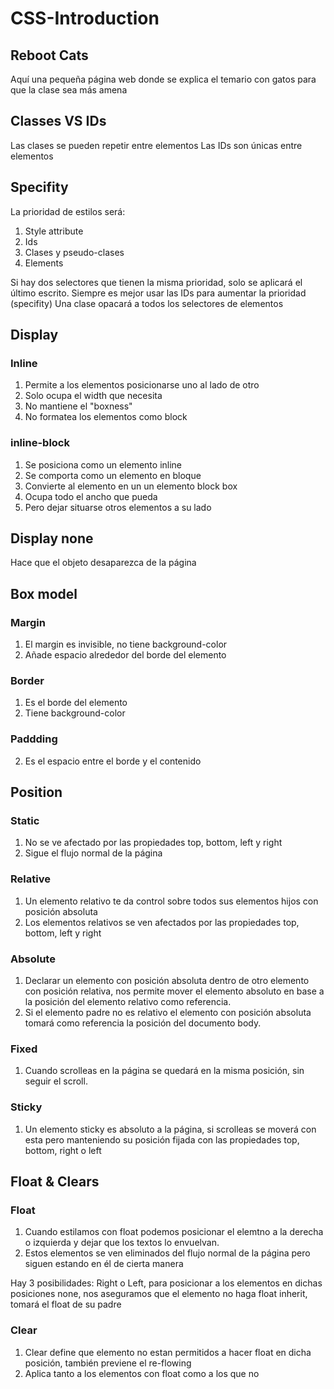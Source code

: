 # CSS-Introduction

## Reboot Cats
Aquí una pequeña página web donde se explica el temario con gatos para que la clase sea más amena

## Classes VS IDs

Las clases se pueden repetir entre elementos
Las IDs son únicas entre elementos

## Specifity
La prioridad de estilos será:
1. Style attribute
2. Ids
3. Clases y pseudo-clases
4. Elements

Si hay dos selectores que tienen la misma prioridad, solo se aplicará el último escrito.
Siempre es mejor usar las IDs para aumentar la prioridad (specifity)
Una clase opacará a todos los selectores de elementos

## Display
### Inline
1. Permite a los elementos posicionarse uno al lado de otro
2. Solo ocupa el width que necesita
3. No mantiene el "boxness"
4. No formatea los elementos como block

### inline-block
1. Se posiciona como un elemento inline
2. Se comporta como un elemento en bloque
3. Convierte al elemento en un un elemento block box
4. Ocupa todo el ancho que pueda
5. Pero dejar situarse otros elementos a su lado

## Display none
Hace que el objeto desaparezca de la página

## Box model
### Margin
1. El margin es invisible, no tiene background-color
2. Añade espacio alrededor del borde del elemento

### Border
1. Es el borde del elemento
2. Tiene background-color

### Paddding
2. Es el espacio entre el borde y el contenido

## Position
### Static
1. No se ve afectado por las propiedades top, bottom, left y right
2. Sigue el flujo normal de la página

### Relative
1. Un elemento relativo te da control sobre todos sus elementos hijos con posición absoluta
2. Los elementos relativos se ven afectados por las propiedades top, bottom, left y right

### Absolute
1. Declarar un elemento con posición absoluta dentro de otro elemento con posición relativa, nos permite mover el elemento absoluto en base a la posición del elemento relativo como referencia.
2. Si el elemento padre no es relativo el elemento con posición absoluta tomará como referencia la posición del documento body.

### Fixed
1. Cuando scrolleas en la página se quedará en la misma posición, sin seguir el scroll.

### Sticky
1. Un elemento sticky es absoluto a la página, si scrolleas  se moverá con esta pero manteniendo su posición fijada con las propiedades top, bottom, right o left


## Float & Clears
### Float
1. Cuando estilamos con float podemos posicionar el elemtno a la derecha o izquierda y dejar que los textos lo envuelvan.
2. Estos elementos se ven eliminados del flujo normal de la página pero siguen estando en él de cierta manera

Hay 3 posibilidades:
Right o Left, para posicionar a los elementos en dichas posiciones
none, nos aseguramos que el elemento no haga float
inherit, tomará el float de su padre

### Clear
1. Clear define que elemento no estan permitidos a hacer float en dicha posición, también previene el re-flowing
2. Aplica tanto a los elementos con float como a los que no
